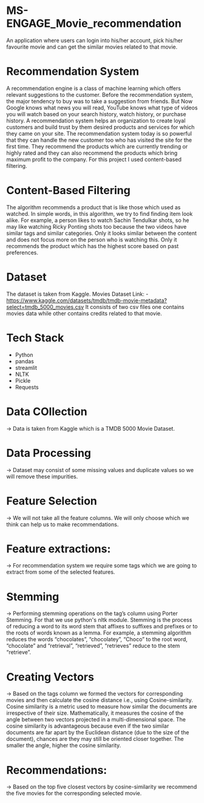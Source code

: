 # MS-ENGAGE_Movie_recommendation
An application where users can login into his/her account, pick his/her favourite movie and can get the similar movies related to that movie.
# Recommendation System
A recommendation engine is a class of machine learning which offers relevant suggestions to the customer. Before the recommendation system, the major tendency to buy was to take a suggestion from friends. But Now Google knows what news you will read, YouTube knows what type of videos you will watch based on your search history, watch history, or purchase history. A recommendation system helps an organization to create loyal customers and build trust by them desired products and services for which they came on your site. The recommendation system today is so powerful that they can handle the new customer too who has visited the site for the first time. They recommend the products which are currently trending or highly rated and they can also recommend the products which bring maximum profit to the company. For this project I used content-based filtering.
# Content-Based Filtering
The algorithm recommends a product that is like those which used as watched. In simple words, in this algorithm, we try to find finding item look alike. For example, a person likes to watch Sachin Tendulkar shots, so he may like watching Ricky Ponting shots too because the two videos have similar tags and similar categories. Only it looks similar between the content and does not focus more on the person who is watching this. Only it recommends the product which has the highest score based on past preferences.
# Dataset
The dataset is taken from Kaggle.
Movies Dataset Link: - https://www.kaggle.com/datasets/tmdb/tmdb-movie-metadata?select=tmdb_5000_movies.csv
It consists of two csv files one contains movies data while other contains credits related to that movie.
# Tech Stack
- Python
- pandas
- streamlit
- NLTK
- Pickle
- Requests
# Data COllection
-> Data is taken from Kaggle which is a TMDB 5000 Movie Dataset.
# Data Processing
-> Dataset may consist of some missing values and duplicate values so we will remove these impurities.
# Feature Selection
-> We will not take all the feature columns. We will only choose which we think can help us to make recommendations.
# Feature extractions:
-> For recommendation system we require some tags which we are going to extract from some of the selected features.
# Stemming
-> Performing stemming operations on the tag’s column using Porter Stemming. For that we use python's nltk module. Stemming is the process of reducing a word to its word stem that affixes to suffixes and prefixes or to the roots of words known as a lemma. For example, a stemming algorithm reduces the words “chocolates”, “chocolatey”, “Choco” to the root word, “chocolate” and “retrieval”, “retrieved”, “retrieves” reduce to the stem “retrieve”.
# Creating Vectors
-> Based on the tags column we formed the vectors for corresponding movies and then calculate the cosine distance i.e., using Cosine-similarity. Cosine similarity is a metric used to measure how similar the documents are irrespective of their size. Mathematically, it measures the cosine of the angle between two vectors projected in a multi-dimensional space. The cosine similarity is advantageous because even if the two similar documents are far apart by the Euclidean distance (due to the size of the document), chances are they may still be oriented closer together. The smaller the angle, higher the cosine similarity.
# Recommendations:
-> Based on the top five closest vectors by cosine-similarity we recommend the five movies for the corresponding selected movie.
